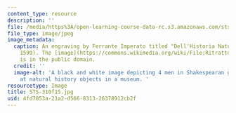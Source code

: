 ```yaml
---
content_type: resource
description: ''
file: /media/https%3A/open-learning-course-data-rc.s3.amazonaws.com/sts-310-history-of-science-fall-2015/4fd7053a21a2d566831326378912cb2f_STS-310f15.jpg
file_type: image/jpeg
image_metadata:
  caption: An engraving by Ferrante Imperato titled "Dell'Historia Naturale" (Naples,
    1599). The [image](https://commons.wikimedia.org/wiki/File:RitrattoMuseoFerranteImperato.jpg)
    is in the public domain.
  credit: ''
  image-alt: 'A black and white image depicting 4 men in Shakespearan garb looking
    at natural history objects in a museum. '
resourcetype: Image
title: STS-310f15.jpg
uid: 4fd7053a-21a2-d566-8313-26378912cb2f
---
```

